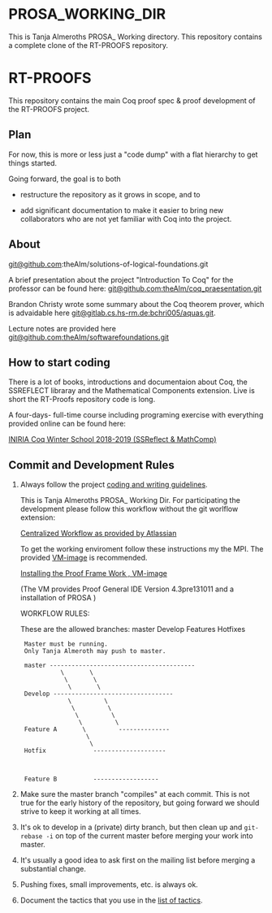 # PROSA_WORKING_DIR

This is Tanja Almeroths PROSA_ Working directory. This repository contains 
a complete clone of the RT-PROOFS repository.


# RT-PROOFS

This repository contains the main Coq proof spec & proof development of the RT-PROOFS project.


## Plan

For now, this is more or less just a "code dump" with a flat hierarchy to get things started.

Going forward, the goal is to both

- restructure the repository as it grows in scope, and to

- add significant documentation to make it easier to bring new collaborators who are not yet familiar with Coq into the project.

 
## About

git@github.com:theAlm/solutions-of-logical-foundations.git

A brief presentation about the project "Introduction To Coq" for the professor 
can be found here: [git@github.com:theAlm/coq_praesentation.git](https://git@github.com:theAlm/coq_praesentation.git)

Brandon Christy wrote some summary about the Coq theorem prover, which is 
advaidable here [git@gitlab.cs.hs-rm.de:bchri005/aquas.git](https://gitlab.cs.hs-rm.de/bchri005/aquas.git).

Lecture notes are provided here [git@github.com:theAlm/softwarefoundations.git](https://gitlab.cs.hs-rm.de/almeroth/softwarefoundations)


## How to start coding

There is a lot of books, introductions and documentaion about Coq, the SSREFLECT libraray and the Mathematical Components extension.
Live is short the RT-Proofs repository code is long.

A four-days- full-time course including programing exercise with everything provided online can be found here:

[INIRIA Coq Winter School 2018-2019 (SSReflect & MathComp) ](https://team.inria.fr/marelle/en/coq-winter-school-2018-2019-ssreflect-mathcomp/)


## Commit and Development Rules

1. Always follow the project [coding and writing guidelines](doc/guidelines.md).

   This is Tanja Almeroths PROSA_ Working Dir.
   For participating the development please follow this workflow without the git worlflow extension:
 
     [Centralized Workflow as provided by Atlassian](https://www.atlassian.com/git/tutorials/comparing-workflows/gitflow-workflow) 

    To get the working enviroment follow these instructions my the MPI. The provided [VM-image](https://prosa.mpi-sws.org/releases/v0.1/vm/prosa.qcow.gz) is recommended.
 
    [Installing the Proof Frame Work , VM-image](https://prosa.mpi-sws.org/releases/v0.1/artifact/)
    
    (The VM provides Proof General IDE Version 4.3pre131011 and a installation of PROSA )
 
    WORKFLOW RULES:

    These are the allowed branches:
        master
        Develop
        Features
        Hotfixes
        
        Master must be running.
        Only Tanja Almeroth may push to master.
        
        master ----------------------------------------
                  \       \
                   \       \
                    \       \
        Develop ---------------------------------
                    \         \      
                     \         \      
                      \         \        
                       \         \     
        Feature A       \         --------------
                         \            
                          \  
        Hotfix             --------------------



        Feature B          ------------------

2. Make sure the master branch "compiles" at each commit. This is not true for the early history of the repository, but going forward we should strive to keep it working at all times. 

3. It's ok to develop in a (private) dirty branch, but then clean up and `git-rebase -i` on top of the current master before merging your work into master.

4. It's usually a good idea to ask first on the mailing list before merging a substantial change.

5. Pushing fixes, small improvements, etc. is always ok. 

6. Document the tactics that you use in the [list of tactics](doc/tactics.md).



